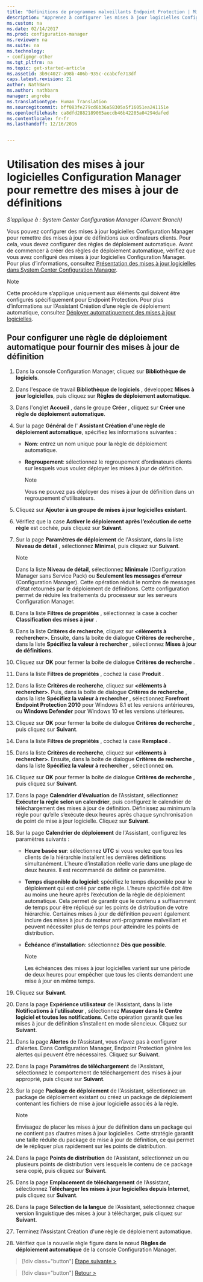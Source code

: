 ```yaml
---
title: "Définitions de programmes malveillants Endpoint Protection | Microsoft Docs"
description: "Apprenez à configurer les mises à jour logicielles Configuration Manager pour remettre des mises à jour de définitions aux ordinateurs clients."
ms.custom: na
ms.date: 02/14/2017
ms.prod: configuration-manager
ms.reviewer: na
ms.suite: na
ms.technology:
- configmgr-other
ms.tgt_pltfrm: na
ms.topic: get-started-article
ms.assetid: 3b9c4027-a98b-406b-935c-ccabcfe713df
caps.latest.revision: 21
author: NathBarn
ms.author: nathbarn
manager: angrobe
ms.translationtype: Human Translation
ms.sourcegitcommit: bff083fe279cd6b36a58305a5f16051ea241151e
ms.openlocfilehash: ca8dfd2882189065aecdb46b42205a04294dafed
ms.contentlocale: fr-fr
ms.lasthandoff: 12/16/2016


---
```


#  <a name="using-configuration-manager-software-updates-to-deliver-definition-updates"></a>Utilisation des mises à jour logicielles Configuration Manager pour remettre des mises à jour de définitions

*S’applique à : System Center Configuration Manager (Current Branch)*


 Vous pouvez configurer des mises à jour logicielles Configuration Manager pour remettre des mises à jour de définitions aux ordinateurs clients. Pour cela, vous devez configurer des règles de déploiement automatique. Avant de commencer à créer des règles de déploiement automatique, vérifiez que vous avez configuré des mises à jour logicielles Configuration Manager. Pour plus d’informations, consultez [Présentation des mises à jour logicielles dans System Center Configuration Manager](/sccm/sum/understand/software-updates-introduction).

> [!NOTE]
>  Cette procédure s’applique uniquement aux éléments qui doivent être configurés spécifiquement pour Endpoint Protection. Pour plus d’informations sur l’Assistant Création d’une règle de déploiement automatique, consultez [Déployer automatiquement des mises à jour logicielles](/sccm/sum/deploy-use/automatically-deploy-software-updates).

## <a name="to-configure-an-automatic-deployment-rule-to-deliver-definition-updates"></a>Pour configurer une règle de déploiement automatique pour fournir des mises à jour de définition

1.  Dans la console Configuration Manager, cliquez sur **Bibliothèque de logiciels**.

2.  Dans l'espace de travail **Bibliothèque de logiciels** , développez **Mises à jour logicielles**, puis cliquez sur **Règles de déploiement automatique**.

3.  Dans l'onglet **Accueil** , dans le groupe **Créer** , cliquez sur **Créer une règle de déploiement automatique**.

4.  Sur la page **Général** de l' **Assistant Création d'une règle de déploiement automatique**, spécifiez les informations suivantes :

    -   **Nom**: entrez un nom unique pour la règle de déploiement automatique.

    -   **Regroupement**: sélectionnez le regroupement d’ordinateurs clients sur lesquels vous voulez déployer les mises à jour de définition.

        > [!NOTE]
        >  Vous ne pouvez pas déployer des mises à jour de définition dans un regroupement d'utilisateurs.

5.  Cliquez sur **Ajouter à un groupe de mises à jour logicielles existant**.

6.  Vérifiez que la case  **Activer le déploiement après l’exécution de cette règle** est cochée, puis cliquez sur **Suivant**.

7.  Sur la page **Paramètres de déploiement** de l'Assistant, dans la liste **Niveau de détail** , sélectionnez **Minimal**, puis cliquez sur **Suivant**.

    > [!NOTE]
    >  Dans la liste **Niveau de détail**, sélectionnez **Minimale** (Configuration Manager sans Service Pack) ou **Seulement les messages d’erreur** (Configuration Manager). Cette opération réduit le nombre de messages d’état retournés par le déploiement de définitions. Cette configuration permet de réduire les traitements du processeur sur les serveurs Configuration Manager.

8.  Dans la liste **Filtres de propriétés** , sélectionnez la case à cocher **Classification des mises à jour** .

9. Dans la liste **Critères de recherche**, cliquez sur **<éléments à rechercher\>**. Ensuite, dans la boîte de dialogue **Critères de recherche** , dans la liste **Spécifiez la valeur à rechercher** , sélectionnez **Mises à jour de définitions**.

10. Cliquez sur **OK** pour fermer la boîte de dialogue **Critères de recherche** .

11. Dans la liste **Filtres de propriétés** , cochez la case **Produit** .

12. Dans la liste **Critères de recherche**, cliquez sur **<éléments à rechercher\>**. Puis, dans la boîte de dialogue **Critères de recherche** , dans la liste **Spécifiez la valeur à rechercher** , sélectionnez **Forefront Endpoint Protection 2010** pour Windows 8.1 et les versions antérieures, ou **Windows Defender** pour Windows 10 et les versions ultérieures.

13. Cliquez sur **OK** pour fermer la boîte de dialogue **Critères de recherche** , puis cliquez sur **Suivant**.

14. Dans la liste **Filtres de propriétés** , cochez la case **Remplacé** .

15. Dans la liste **Critères de recherche**, cliquez sur **<éléments à rechercher\>**. Ensuite, dans la boîte de dialogue **Critères de recherche** , dans la liste **Spécifiez la valeur à rechercher** , sélectionnez **on**.

16. Cliquez sur **OK** pour fermer la boîte de dialogue **Critères de recherche** , puis cliquez sur **Suivant**.

17. Dans la page **Calendrier d’évaluation** de l’Assistant, sélectionnez **Exécuter la règle selon un calendrier**, puis configurez le calendrier de téléchargement des mises à jour de définition. Définissez au minimum la règle pour qu’elle s’exécute deux heures après chaque synchronisation de point de mise à jour logicielle. Cliquez sur **Suivant**.

18. Sur la page **Calendrier de déploiement** de l'Assistant, configurez les paramètres suivants :

    -   **Heure basée sur**: sélectionnez **UTC** si vous voulez que tous les clients de la hiérarchie installent les dernières définitions simultanément. L’heure d’installation réelle varie dans une plage de deux heures. Il est recommandé de définir ce paramètre.

    -   **Temps disponible du logiciel**: spécifiez le temps disponible pour le déploiement qui est créé par cette règle. L’heure spécifiée doit être au moins une heure après l’exécution de la règle de déploiement automatique. Cela permet de garantir que le contenu a suffisamment de temps pour être répliqué sur les points de distribution de votre hiérarchie. Certaines mises à jour de définition peuvent également inclure des mises à jour du moteur anti-programme malveillant et peuvent nécessiter plus de temps pour atteindre les points de distribution.

    -   **Échéance d’installation**: sélectionnez **Dès que possible**.

        > [!NOTE]
        >  Les échéances des mises à jour logicielles varient sur une période de deux heures pour empêcher que tous les clients demandent une mise à jour en même temps.

19. Cliquez sur **Suivant**.

20. Dans la page **Expérience utilisateur** de l’Assistant, dans la liste **Notifications à l’utilisateur** , sélectionnez **Masquer dans le Centre logiciel et toutes les notifications**.   Cette opération garantit que les mises à jour de définition s’installent en mode silencieux. Cliquez sur **Suivant**.

21. Dans la page **Alertes** de l’Assistant, vous n’avez pas à configurer d’alertes. Dans Configuration Manager, Endpoint Protection génère les alertes qui peuvent être nécessaires. Cliquez sur **Suivant**.

22. Dans la page **Paramètres de téléchargement** de l’Assistant, sélectionnez le comportement de téléchargement des mises à jour approprié, puis cliquez sur **Suivant**.

23. Sur la page **Package de déploiement** de l'Assistant, sélectionnez un package de déploiement existant ou créez un package de déploiement contenant les fichiers de mise à jour logicielle associés à la règle.

    > [!NOTE]
    >  Envisagez de placer les mises à jour de définition dans un package qui ne contient pas d’autres mises à jour logicielles. Cette stratégie garantit une taille réduite du package de mise à jour de définition, ce qui permet de le répliquer plus rapidement sur les points de distribution.

24. Dans la page **Points de distribution** de l’Assistant, sélectionnez un ou plusieurs points de distribution vers lesquels le contenu de ce package sera copié, puis cliquez sur **Suivant**.

25. Dans la page **Emplacement de téléchargement** de l’Assistant, sélectionnez **Télécharger les mises à jour logicielles depuis Internet**, puis cliquez sur **Suivant**.

26. Dans la page **Sélection de la langue** de l’Assistant, sélectionnez chaque version linguistique des mises à jour à télécharger, puis cliquez sur **Suivant**.

27. Terminez l'Assistant Création d'une règle de déploiement automatique.

28. Vérifiez que la nouvelle règle figure dans le nœud **Règles de déploiement automatique** de la console Configuration Manager.


> [!div class="button"]
[Étape suivante >](endpoint-antimalware-policies.md)

> [!div class="button"]
[Retour >](endpoint-configure-alerts.md)

